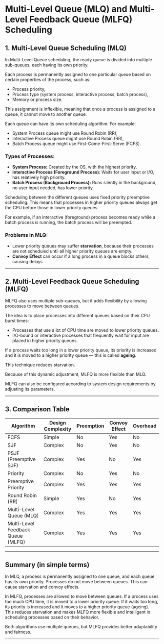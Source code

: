# Multi-Level Queue (MLQ) and Multi-Level Feedback Queue (MLFQ) Scheduling

## 1. Multi-Level Queue Scheduling (MLQ)

In Multi-Level Queue scheduling, the ready queue is divided into multiple sub-queues, each having its own priority.

Each process is permanently assigned to one particular queue based on certain properties of the process, such as:

- Process priority,
- Process type (system process, interactive process, batch process),
- Memory or process size.

This assignment is inflexible, meaning that once a process is assigned to a queue, it cannot move to another queue.

Each queue can have its own scheduling algorithm. For example:

- System Process queue might use Round Robin (RR),
- Interactive Process queue might use Round Robin (RR),
- Batch Process queue might use First-Come-First-Serve (FCFS).

### Types of Processes:

- **System Process:** Created by the OS, with the highest priority.
- **Interactive Process (Foreground Process):** Waits for user input or I/O, has relatively high priority.
- **Batch Process (Background Process):** Runs silently in the background, no user input needed, has lower priority.

Scheduling between the different queues uses fixed priority preemptive scheduling. This means that processes in higher priority queues always get the CPU before those in lower priority queues.

For example, if an interactive (foreground) process becomes ready while a batch process is running, the batch process will be preempted.

### Problems in MLQ:

- Lower priority queues may suffer **starvation**, because their processes are not scheduled until all higher priority queues are empty.
- **Convoy Effect** can occur if a long process in a queue blocks others, causing delays.

---

## 2. Multi-Level Feedback Queue Scheduling (MLFQ)

MLFQ also uses multiple sub-queues, but it adds flexibility by allowing processes to move between queues.

The idea is to place processes into different queues based on their CPU burst times:

- Processes that use a lot of CPU time are moved to lower priority queues.
- I/O-bound or interactive processes that frequently wait for input are placed in higher priority queues.

If a process waits too long in a lower priority queue, its priority is increased and it is moved to a higher priority queue — this is called **ageing**.

This technique reduces starvation.

Because of this dynamic adjustment, MLFQ is more flexible than MLQ.

MLFQ can also be configured according to system design requirements by adjusting its parameters.

---

## 3. Comparison Table

| Algorithm                  | Design Complexity | Preemption | Convoy Effect | Overhead |
|----------------------------|-------------------|------------|---------------|----------|
| FCFS                       | Simple            | No         | Yes           | No       |
| SJF                        | Complex           | No         | Yes           | No       |
| PSJF (Preemptive SJF)      | Complex           | Yes        | No            | Yes      |
| Priority                   | Complex           | No         | Yes           | No       |
| Preemptive Priority        | Complex           | Yes        | Yes           | Yes      |
| Round Robin (RR)           | Simple            | Yes        | No            | Yes      |
| Multi-Level Queue (MLQ)    | Complex           | Yes        | Yes           | Yes      |
| Multi-Level Feedback Queue (MLFQ) | Complex   | Yes        | Yes           | Yes      |

---

## Summary (in simple terms)

In MLQ, a process is permanently assigned to one queue, and each queue has its own priority. Processes do not move between queues. This can cause starvation and convoy effects.

In MLFQ, processes are allowed to move between queues. If a process uses too much CPU time, it is moved to a lower priority queue. If it waits too long, its priority is increased and it moves to a higher priority queue (ageing). This reduces starvation and makes MLFQ more flexible and intelligent in scheduling processes based on their behavior.

Both algorithms use multiple queues, but MLFQ provides better adaptability and fairness.

---